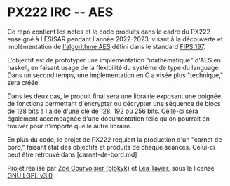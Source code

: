 # PX222 IRC -- AES

Ce repo contient les notes et le code produits dans le cadre du PX222
enseigné à l'ESISAR pendant l'année 2022-2023, visant à la découverte
et implémentation de [l'algorithme AES](https://en.wikipedia.org/wiki/Advanced_Encryption_Standard) défini dans le standard [FIPS 197](https://nvlpubs.nist.gov/nistpubs/fips/nist.fips.197.pdf).

L'objectif est de prototyper une implémentation "mathématique" d'AES
en haskell, en faisant usage de la fléxibilité du système de type du
language. Dans un second temps, une implémentation en C a visée plus
"technique," sera créée.

Dans les deux cas, le produit final sera une librairie exposant une
poignée de fonctions permettant d'encrypter ou décrypter une séquence
de blocs de 128 bits à l'aide d'une clé de 128, 192 ou 256 bits.
Celle-ci sera également accompagnée d'une documentation telle qu'on
pourrait en trouver pour n'importe quelle autre libraire.

En plus du code, le projet de PX222 requiert la production d'un
"carnet de bord," faisant état des objectifs et produits de chaque
séances. Celui-ci peut être retrouvé dans [carnet-de-bord.md]

Projet réalisé par [Zoë Courvoisier (blokyk)](github.com/blokyk) et
[Léa Tavier](github.com/ghost), sous la license [GNU LGPL v3.0](LICENSE.md)
